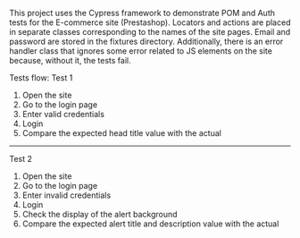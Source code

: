 This project uses the Cypress framework to demonstrate POM and Auth tests for the E-commerce site (Prestashop). 
Locators and actions are placed in separate classes corresponding to the names of the site pages. 
Email and password are stored in the fixtures directory. 
Additionally, there is an error handler class that ignores some error related to JS elements on the site because, without it, the tests fail.

Tests flow:
Test 1
1. Open the site
2. Go to the login page
3. Enter valid credentials
4. Login
5. Compare the expected head title value with the actual
------
Test 2
1. Open the site
2. Go to the login page
3. Enter invalid credentials
4. Login
5. Check the display of the alert background
6. Compare the expected alert title and description value with the actual


